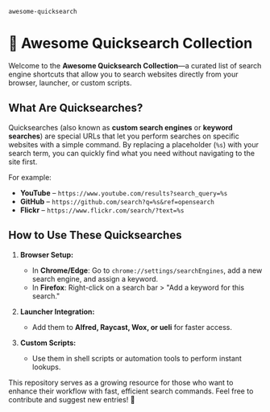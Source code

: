 `awesome-quicksearch`

# 🔎 Awesome Quicksearch Collection

Welcome to the **Awesome Quicksearch Collection**—a curated list of search engine shortcuts that allow you to search websites directly from your browser, launcher, or custom scripts.

## What Are Quicksearches?

Quicksearches (also known as **custom search engines** or **keyword searches**) are special URLs that let you perform searches on specific websites with a simple command. By replacing a placeholder (`%s`) with your search term, you can quickly find what you need without navigating to the site first.

For example:

- **YouTube** – `https://www.youtube.com/results?search_query=%s`
- **GitHub** – `https://github.com/search?q=%s&ref=opensearch`
- **Flickr** – `https://www.flickr.com/search/?text=%s`

## How to Use These Quicksearches

1. **Browser Setup:**

    - In **Chrome/Edge**: Go to `chrome://settings/searchEngines`, add a new search engine, and assign a keyword.
    - In **Firefox**: Right-click on a search bar > "Add a keyword for this search."
2. **Launcher Integration:**

    - Add them to **Alfred, Raycast, Wox, or ueli** for faster access.
3. **Custom Scripts:**

    - Use them in shell scripts or automation tools to perform instant lookups.

This repository serves as a growing resource for those who want to enhance their workflow with fast, efficient search commands. Feel free to contribute and suggest new entries! 🚀
